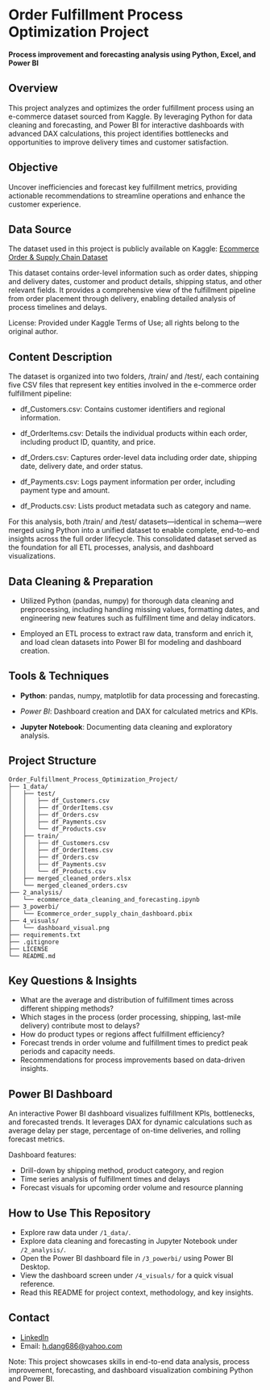 # Order Fulfillment Process Optimization Project
**Process improvement and forecasting analysis using Python, Excel, and Power BI**

## Overview  
This project analyzes and optimizes the order fulfillment process using an e-commerce dataset sourced from Kaggle. By leveraging Python for data cleaning and forecasting, and Power BI for interactive dashboards with advanced DAX calculations, this project identifies bottlenecks and opportunities to improve delivery times and customer satisfaction.

## Objective  
Uncover inefficiencies and forecast key fulfillment metrics, providing actionable recommendations to streamline operations and enhance the customer experience.

## Data Source
The dataset used in this project is publicly available on Kaggle:
[Ecommerce Order & Supply Chain Dataset](https://www.kaggle.com/datasets/bytadit/ecommerce-order-dataset/data)

This dataset contains order-level information such as order dates, shipping and delivery dates, customer and product details, shipping status, and other relevant fields. It provides a comprehensive view of the fulfillment pipeline from order placement through delivery, enabling detailed analysis of process timelines and delays.

License: Provided under Kaggle Terms of Use; all rights belong to the original author.

## Content Description
The dataset is organized into two folders, /train/ and /test/, each containing five CSV files that represent key entities involved in the e-commerce order fulfillment pipeline:

- df_Customers.csv: Contains customer identifiers and regional information.

- df_OrderItems.csv: Details the individual products within each order, including product ID, quantity, and price.

- df_Orders.csv: Captures order-level data including order date, shipping date, delivery date, and order status.

- df_Payments.csv: Logs payment information per order, including payment type and amount.

- df_Products.csv: Lists product metadata such as category and name.

For this analysis, both /train/ and /test/ datasets—identical in schema—were merged using Python into a unified dataset to enable complete, end-to-end insights across the full order lifecycle. This consolidated dataset served as the foundation for all ETL processes, analysis, and dashboard visualizations.


## Data Cleaning & Preparation
- Utilized Python (pandas, numpy) for thorough data cleaning and preprocessing, including handling missing values, formatting dates, and engineering new features such as fulfillment time and delay indicators.

- Employed an ETL process to extract raw data, transform and enrich it, and load clean datasets into Power BI for modeling and dashboard creation.

## Tools & Techniques
- **Python**: pandas, numpy, matplotlib for data processing and forecasting.

- *Power BI*: Dashboard creation and DAX for calculated metrics and KPIs.

- **Jupyter Notebook**: Documenting data cleaning and exploratory analysis.

## Project Structure
```
Order_Fulfillment_Process_Optimization_Project/
├── 1_data/
│   ├── test/
│   │   ├── df_Customers.csv
│   │   ├── df_OrderItems.csv
│   │   ├── df_Orders.csv
│   │   ├── df_Payments.csv
│   │   └── df_Products.csv
│   ├── train/
│   │   ├── df_Customers.csv
│   │   ├── df_OrderItems.csv
│   │   ├── df_Orders.csv
│   │   ├── df_Payments.csv
│   │   └── df_Products.csv
│   ├── merged_cleaned_orders.xlsx
│   └── merged_cleaned_orders.csv
├── 2_analysis/
│   └── ecommerce_data_cleaning_and_forecasting.ipynb
├── 3_powerbi/
│   └── Ecommerce_order_supply_chain_dashboard.pbix
├── 4_visuals/
│   └── dashboard_visual.png
├── requirements.txt
├── .gitignore
├── LICENSE
└── README.md
```

## Key Questions & Insights  
- What are the average and distribution of fulfillment times across different shipping methods?  
- Which stages in the process (order processing, shipping, last-mile delivery) contribute most to delays?  
- How do product types or regions affect fulfillment efficiency?  
- Forecast trends in order volume and fulfillment times to predict peak periods and capacity needs.  
- Recommendations for process improvements based on data-driven insights.

## Power BI Dashboard  
An interactive Power BI dashboard visualizes fulfillment KPIs, bottlenecks, and forecasted trends. It leverages DAX for dynamic calculations such as average delay per stage, percentage of on-time deliveries, and rolling forecast metrics.

Dashboard features:
- Drill-down by shipping method, product category, and region  
- Time series analysis of fulfillment times and delays  
- Forecast visuals for upcoming order volume and resource planning  

## How to Use This Repository
- Explore raw data under `/1_data/`.
- Explore data cleaning and forecasting in Jupyter Notebook under `/2_analysis/`.
- Open the Power BI dashboard file in `/3_powerbi/` using Power BI Desktop.
- View the dashboard screen under `/4_visuals/` for a quick visual reference.
- Read this README for project context, methodology, and key insights.

## Contact
- [LinkedIn](https://www.linkedin.com/in/hai-dang316)
- Email: h.dang686@yahoo.com

Note: This project showcases skills in end-to-end data analysis, process improvement, forecasting, and dashboard visualization combining Python and Power BI.

